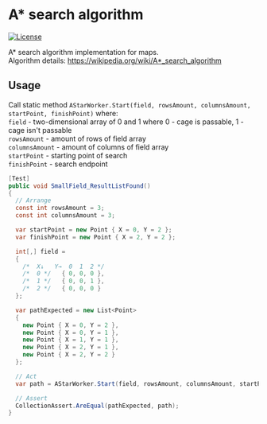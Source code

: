 # A* search algorithm
[![License](https://img.shields.io/badge/license-MIT-blue.svg)](LICENSE.md)

A* search algorithm implementation for maps.  
Algorithm details: https://wikipedia.org/wiki/A*_search_algorithm

## Usage

Call static method `AStarWorker.Start(field, rowsAmount, columnsAmount, startPoint, finishPoint)` where:  
`field` - two-dimensional array of 0 and 1 where 0 - cage is passable, 1 - cage isn't passable  
`rowsAmount` - amount of rows of field array  
`columnsAmount` - amount of columns of field array  
`startPoint` - starting point of search   
`finishPoint` - search endpoint   

```csharp
[Test]
public void SmallField_ResultListFound()
{
  // Arrange
  const int rowsAmount = 3;
  const int columnsAmount = 3;

  var startPoint = new Point { X = 0, Y = 2 };
  var finishPoint = new Point { X = 2, Y = 2 };

  int[,] field =
  {
	/*  X↓   Y→  0  1  2 */
	/*  0 */   { 0, 0, 0 },
	/*  1 */   { 0, 0, 1 },
	/*  2 */   { 0, 0, 0 }
  };

  var pathExpected = new List<Point>
  {
	new Point { X = 0, Y = 2 },
	new Point { X = 0, Y = 1 },
	new Point { X = 1, Y = 1 },
	new Point { X = 2, Y = 1 },
	new Point { X = 2, Y = 2 }
  };

  // Act
  var path = AStarWorker.Start(field, rowsAmount, columnsAmount, startPoint, finishPoint);

  // Assert
  CollectionAssert.AreEqual(pathExpected, path);
}
```
